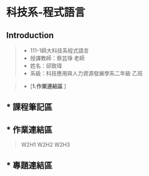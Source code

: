 # 科技系-程式語言
## Introduction
> * 111-1師大科技系程式語言
> * 授課教師：蔡芸琤 老師  
> * 姓名：邱致瑋  
> * 系級：科技應用與人力資源發展學系二年級 乙班    
  
>+ [**1.作業連結區** ]
  
## * 課程筆記區  
>  
## * 作業連結區  
>  W2H1
>  W2H2
>  W2H3
## * 專題連結區  
